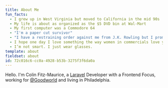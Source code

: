 ```yaml
---
title: About Me
fun_facts:
  - I grew up in West Virginia but moved to California in the mid 90s
  - My life is about as organized as the $5 DVD bin at Wal-Mart
  - My first computer was a Commodore 64
  - "I'm a paper cut survivor"
  - "I have a restraining order against me from J.K. Rowling but I promise it's just a misunderstanding"
  - I hope one day I love something the way women in commercials love yogurt
  - I’m not smart. I just wear glasses.
template: about
fieldset: about
id: 72c016c6-cc0a-4928-b53b-3275f3f6da0a
---
```

Hello. I'm Colin Fitz-Maurice, a <a href="https://laravel.com/" target="_blank">Laravel</a> Developer with a Frontend Focus, working for <a href="#" data-toggle="tooltip" title="Some tooltip text!">@Goodworld</a> and living in Philadelphia.
